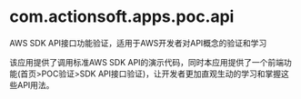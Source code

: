 # com.actionsoft.apps.poc.api
AWS SDK API接口功能验证，适用于AWS开发者对API概念的验证和学习

该应用提供了调用标准AWS SDK API的演示代码，同时本应用提供了一个前端功能(首页>POC验证>SDK API接口验证)，让开发者更加直观生动的学习和掌握这些API用法。 